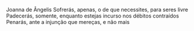 Joanna de Ângelis
Sofrerás, apenas, o de que necessites, para seres livre
Padecerás, somente, enquanto estejas incurso nos débitos contraídos
Penarás, ante a injunção que mereças, e não mais
